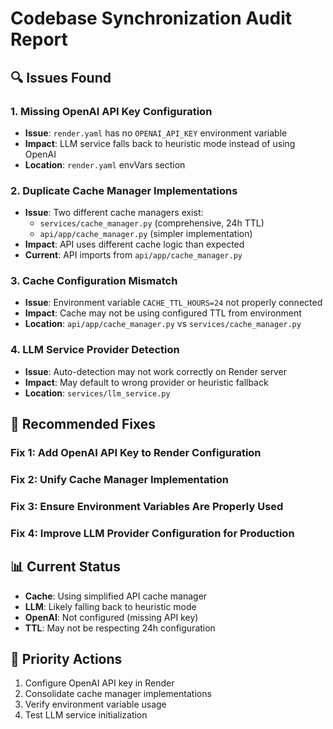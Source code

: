# Codebase Synchronization Audit Report

## 🔍 Issues Found

### 1. **Missing OpenAI API Key Configuration**
- **Issue**: `render.yaml` has no `OPENAI_API_KEY` environment variable
- **Impact**: LLM service falls back to heuristic mode instead of using OpenAI
- **Location**: `render.yaml` envVars section

### 2. **Duplicate Cache Manager Implementations**
- **Issue**: Two different cache managers exist:
  - `services/cache_manager.py` (comprehensive, 24h TTL)
  - `api/app/cache_manager.py` (simpler implementation)
- **Impact**: API uses different cache logic than expected
- **Current**: API imports from `api/app/cache_manager.py`

### 3. **Cache Configuration Mismatch**
- **Issue**: Environment variable `CACHE_TTL_HOURS=24` not properly connected
- **Impact**: Cache may not be using configured TTL from environment
- **Location**: `api/app/cache_manager.py` vs `services/cache_manager.py`

### 4. **LLM Service Provider Detection**
- **Issue**: Auto-detection may not work correctly on Render server
- **Impact**: May default to wrong provider or heuristic fallback
- **Location**: `services/llm_service.py`

## 🔧 Recommended Fixes

### Fix 1: Add OpenAI API Key to Render Configuration
### Fix 2: Unify Cache Manager Implementation  
### Fix 3: Ensure Environment Variables Are Properly Used
### Fix 4: Improve LLM Provider Configuration for Production

## 📊 Current Status
- **Cache**: Using simplified API cache manager
- **LLM**: Likely falling back to heuristic mode
- **OpenAI**: Not configured (missing API key)
- **TTL**: May not be respecting 24h configuration

## 🎯 Priority Actions
1. Configure OpenAI API key in Render
2. Consolidate cache manager implementations
3. Verify environment variable usage
4. Test LLM service initialization